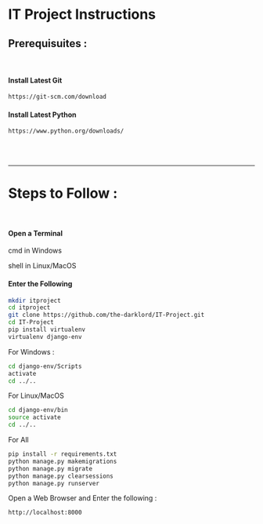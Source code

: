 <h1>
  IT Project Instructions
</h1>

<h2>
  Prerequisuites : 
</h2>
<br>
<h4> Install Latest Git </h4>

```bash
https://git-scm.com/download
```

<h4> Install Latest Python </h4>

```bash
https://www.python.org/downloads/
```

<br> <br>
<hr>
<h1>
  Steps to Follow : 
</h1>
<br>
<h4> Open a Terminal </h4>
cmd in Windows

shell in Linux/MacOS
<h4> Enter the Following </h4>

```bash
mkdir itproject
cd itproject
git clone https://github.com/the-darklord/IT-Project.git
cd IT-Project
pip install virtualenv
virtualenv django-env
```

For Windows :
```bash
cd django-env/Scripts
activate
cd ../..
```

For Linux/MacOS
```bash
cd django-env/bin
source activate
cd ../..
```

For All
```bash
pip install -r requirements.txt
python manage.py makemigrations
python manage.py migrate
python manage.py clearsessions
python manage.py runserver
```
Open a Web Browser and Enter the following :
```bash
http://localhost:8000
```
